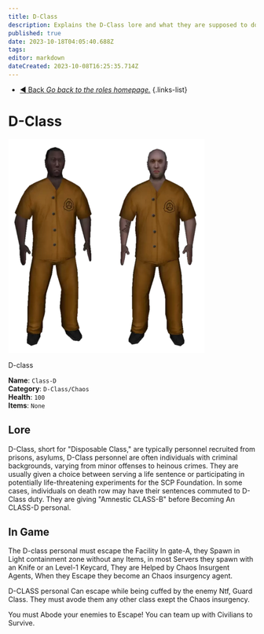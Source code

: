 ```yaml
---
title: D-Class
description: Explains the D-Class lore and what they are supposed to do in the game.
published: true
date: 2023-10-18T04:05:40.688Z
tags: 
editor: markdown
dateCreated: 2023-10-08T16:25:35.714Z
---
```


- [:arrow_backward: Back *Go back to the roles homepage.*](/en/game/jobs#roles)
{.links-list}
# D-Class

![](/images/roles/classd.png)

D-class

**Name**: `Class-D`  
**Category**: `D-Class/Chaos`  
**Health**: `100`  
**Items**: `None`

## Lore

D-Class, short for "Disposable Class," are typically personnel recruited from prisons, asylums, D-Class personnel are often individuals with criminal backgrounds, varying from minor offenses to heinous crimes. They are usually given a choice between serving a life sentence or participating in potentially life-threatening experiments for the SCP Foundation. In some cases, individuals on death row may have their sentences commuted to D-Class duty. They are giving "Amnestic CLASS-B" before Becoming An CLASS-D personal.

## In Game

The D-class personal must escape the Facility In gate-A, they Spawn in Light containment zone without any Items, in most Servers they spawn with an Knife or an Level-1 Keycard, They are Helped by Chaos Insurgent Agents, When they Escape they become an Chaos insurgency agent.

D-CLASS personal Can escape while being cuffed by the enemy Ntf, Guard Class. They must avode them any other class exept the Chaos insurgency.

You must Abode your enemies to Escape! You can team up with Civilians to Survive.
